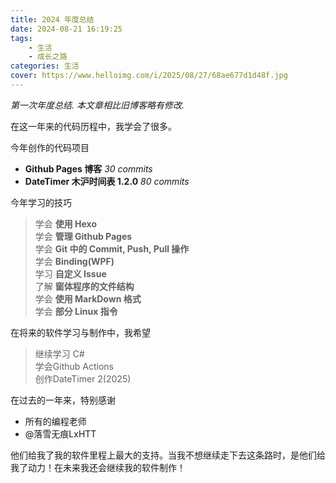 ```yaml
---
title: 2024 年度总结
date: 2024-08-21 16:19:25
tags: 
    - 生活
    - 成长之路
categories: 生活
cover: https://www.helloimg.com/i/2025/08/27/68ae677d1d48f.jpg
---
```

*第一次年度总结. 本文章相比旧博客略有修改.*  
  
在这一年来的代码历程中，我学会了很多。  
  
今年创作的代码项目  
* **Github Pages 博客** *30 commits*  
* **DateTimer 木沪时间表 1.2.0** *80 commits*  
  
  
今年学习的技巧  
> 学会 **使用 Hexo**  
> 学会 **管理 Github Pages**  
> 学会 **Git 中的 Commit, Push, Pull 操作**  
> 学会 **Binding(WPF)**  
> 学习 **自定义 Issue**  
> 了解 **窗体程序的文件结构**  
> 学会 **使用 MarkDown 格式**  
> 学会 **部分 Linux 指令**    
  
在将来的软件学习与制作中，我希望  
> 继续学习 C#  
> 学会Github Actions  
> 创作DateTimer 2(2025)  

在过去的一年来，特别感谢  
- 所有的编程老师  
- @落雪无痕LxHTT  

他们给我了我的软件里程上最大的支持。当我不想继续走下去这条路时，是他们给我了动力！在未来我还会继续我的软件制作！  